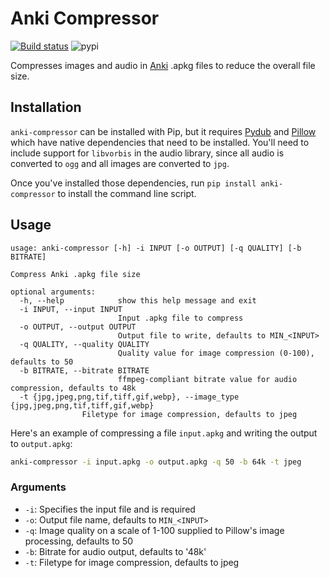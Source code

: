 # Anki Compressor

[![Build status](https://github.com/pjsier/anki-compressor/workflows/CI/badge.svg)](https://github.com/pjsier/anki-compressor/actions)
![pypi](https://img.shields.io/pypi/v/anki-compressor)

Compresses images and audio in [Anki](https://apps.ankiweb.net/) .apkg files to reduce the overall file size.

## Installation

`anki-compressor` can be installed with Pip, but it requires [Pydub](http://pydub.com/) and [Pillow](https://pillow.readthedocs.io/en/latest/) which have native dependencies that need to be installed. You'll need to include support for `libvorbis` in the audio library, since all audio is converted to `ogg` and all images are converted to `jpg`.

Once you've installed those dependencies, run `pip install anki-compressor` to install the command line script.

## Usage

```shell
usage: anki-compressor [-h] -i INPUT [-o OUTPUT] [-q QUALITY] [-b BITRATE]

Compress Anki .apkg file size

optional arguments:
  -h, --help            show this help message and exit
  -i INPUT, --input INPUT
                        Input .apkg file to compress
  -o OUTPUT, --output OUTPUT
                        Output file to write, defaults to MIN_<INPUT>
  -q QUALITY, --quality QUALITY
                        Quality value for image compression (0-100), defaults to 50
  -b BITRATE, --bitrate BITRATE
                        ffmpeg-compliant bitrate value for audio compression, defaults to 48k
  -t {jpg,jpeg,png,tif,tiff,gif,webp}, --image_type {jpg,jpeg,png,tif,tiff,gif,webp} 
  		        Filetype for image compression, defaults to jpeg	
```

Here's an example of compressing a file `input.apkg` and writing the output to `output.apkg`:

```bash
anki-compressor -i input.apkg -o output.apkg -q 50 -b 64k -t jpeg
```

### Arguments

- `-i`: Specifies the input file and is required
- `-o`: Output file name, defaults to `MIN_<INPUT>`
- `-q`: Image quality on a scale of 1-100 supplied to Pillow's image processing, defaults to 50
- `-b`: Bitrate for audio output, defaults to '48k'
- `-t`: Filetype for image compression, defaults to jpeg 
